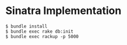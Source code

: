 # Sinatra Implementation
```
$ bundle install
$ bundle exec rake db:init
$ bundle exec rackup -p 5000
```
